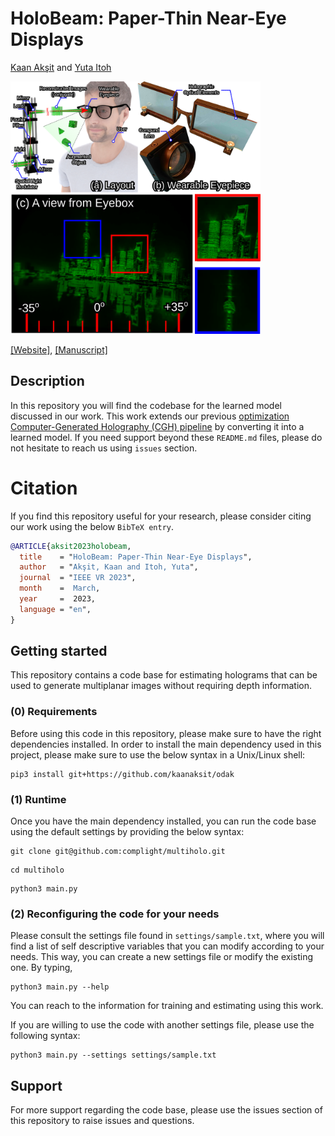 # HoloBeam: Paper-Thin Near-Eye Displays
[Kaan Akşit](https://kaanaksit.com)
and [Yuta Itoh](https://www.ar.c.titech.ac.jp/people/yuta-itoh)

<img src='./media/teaser.png' width=400>


[\[Website\]](https://complightlab.com/publications/holobeam), [\[Manuscript\]](https://arxiv.org/abs/2212.05057) 


## Description
In this repository you will find the codebase for the learned model discussed in our work.
This work extends our previous [optimization Computer-Generated Holography (CGH) pipeline](https://github.com/complight/realistic_defocus) by converting it into a learned model.
If you need support beyond these `README.md` files, please do not hesitate to reach us using `issues` section.


# Citation
If you find this repository useful for your research, please consider citing our work using the below `BibTeX entry`.
```bibtex
@ARTICLE{aksit2023holobeam,
  title    = "HoloBeam: Paper-Thin Near-Eye Displays",
  author   = "Akşit, Kaan and Itoh, Yuta",
  journal  = "IEEE VR 2023",
  month    =  March,
  year     =  2023,
  language = "en",
}
```

## Getting started
This repository contains a code base for estimating holograms that can be used to generate multiplanar images without requiring depth information.


### (0) Requirements
Before using this code in this repository, please make sure to have the right dependencies installed.
In order to install the main dependency used in this project, please make sure to use the below syntax in a Unix/Linux shell:


```shell
pip3 install git+https://github.com/kaanaksit/odak
```


### (1) Runtime
Once you have the main dependency installed, you can run the code base using the default settings by providing the below syntax:

```shell
git clone git@github.com:complight/multiholo.git
```
```shell
cd multiholo
```
```shell
python3 main.py
```


### (2) Reconfiguring the code for your needs
Please consult the settings file found in `settings/sample.txt`, where you will find a list of self descriptive variables that you can modify according to your needs.
This way, you can create a new settings file or modify the existing one.
By typing,
```shell
python3 main.py --help
```
You can reach to the information for training and estimating using this work.


If you are willing to use the code with another settings file, please use the following syntax:
```shell
python3 main.py --settings settings/sample.txt
```


## Support
For more support regarding the code base, please use the issues section of this repository to raise issues and questions.
